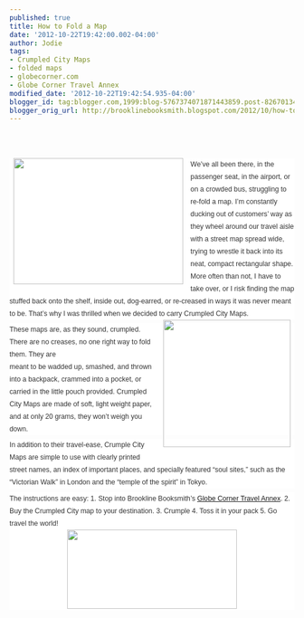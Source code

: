 ```yaml
---
published: true
title: How to Fold a Map
date: '2012-10-22T19:42:00.002-04:00'
author: Jodie
tags:
- Crumpled City Maps
- folded maps
- globecorner.com
- Globe Corner Travel Annex
modified_date: '2012-10-22T19:42:54.935-04:00'
blogger_id: tag:blogger.com,1999:blog-5767374071871443859.post-8267013479688633456
blogger_orig_url: http://brooklinebooksmith.blogspot.com/2012/10/how-to-fold-map.html
---
```


<br /><br /><div style="background-color: white; color: #333333; font-family: Verdana, Tahoma, Arial, serif; font-size: 12.222222328186035px; line-height: 1.8em; margin-bottom: 0.5em; padding: 0px;"><a href="http://globecornerbookstore.com/blogs/wp-content/uploads/2012/10/fold-05.jpg" style="border-bottom-color: rgb(204, 153, 102); border-bottom-style: dotted; border-bottom-width: 1px; color: #585d8b; font-weight: bold; margin: 0px; padding: 0px; text-decoration: none;"><img alt="" class="alignleft size-medium wp-image-8383" height="223" src="http://globecornerbookstore.com/blogs/wp-content/uploads/2012/10/fold-05-300x223.jpg" style="border: 0px; float: left; margin: 0px 0.5em 0.5em 0px; padding: 0px 7px 2px;" title="fold-05" width="300" /></a>We’ve all been there, in the passenger seat, in the airport, or on a crowded bus, struggling to re-fold a map. I’m constantly ducking out of customers’ way as they wheel around our travel aisle with a street map spread wide, trying to wrestle it back into its neat, compact rectangular shape. More often than not, I have to take over, or I risk finding the map stuffed back onto the shelf, inside out, dog-earred, or re-creased in ways it was never meant to be. That’s why I was thrilled when we decided to carry Crumpled City Maps.<a href="http://globecornerbookstore.com/blogs/wp-content/uploads/2012/10/images-1.jpg" style="border-bottom-color: rgb(204, 153, 102); border-bottom-style: dotted; border-bottom-width: 1px; color: #585d8b; font-weight: bold; margin: 0px; padding: 0px; text-decoration: none;"><img alt="" class="alignright size-full wp-image-8385" height="225" src="http://globecornerbookstore.com/blogs/wp-content/uploads/2012/10/images-1.jpg" style="border: 0px; float: right; margin: 0px 0px 0.5em 0.5em; padding: 0px 7px 2px;" title="images (1)" width="225" /></a></div><div style="background-color: white; color: #333333; font-family: Verdana, Tahoma, Arial, serif; font-size: 12.222222328186035px; line-height: 1.8em; margin-bottom: 0.5em; padding: 0px;">These maps are, as they sound, crumpled. There are no creases, no one right way to fold them. They are<br style="margin: 0px; padding: 0px;" />meant to be wadded up, smashed, and thrown into a backpack, crammed into a pocket, or carried in the little pouch provided. Crumpled City Maps are made of soft, light weight paper, and at only 20 grams, they won’t weigh you down.</div><div style="background-color: white; color: #333333; font-family: Verdana, Tahoma, Arial, serif; font-size: 12.222222328186035px; line-height: 1.8em; margin-bottom: 0.5em; padding: 0px;">In addition to their travel-ease, Crumple City Maps are simple to use with clearly printed street names, an index of important places, and specially featured “soul sites,” such as the “Victorian Walk” in London and the “temple of the spirit” in Tokyo.</div><div style="background-color: white; color: #333333; font-family: Verdana, Tahoma, Arial, serif; font-size: 12.222222328186035px; line-height: 1.8em; margin-bottom: 0.5em; padding: 0px;">The instructions are easy: 1. Stop into Brookline Booksmith’s <a href="http://www.globecorner.com/">Globe Corner Travel Annex</a>. 2. Buy the Crumpled City map to your destination. 3. Crumple 4. Toss it in your pack 5. Go travel the world!<a href="http://globecornerbookstore.com/blogs/wp-content/uploads/2012/10/Crumpled_CityMap_web.jpg" style="border-bottom-color: rgb(204, 153, 102); border-bottom-style: dotted; border-bottom-width: 1px; color: #996600; font-weight: bold; margin: 0px; padding: 0px; text-decoration: none;"><img alt="" class="aligncenter size-medium wp-image-8397" height="140" src="http://globecornerbookstore.com/blogs/wp-content/uploads/2012/10/Crumpled_CityMap_web-300x140.jpg" style="border: 0px; display: block; margin: 0px auto; padding: 0px 7px 2px;" title="Crumpled_CityMap_web" width="300" /></a></div><div><br /></div>
